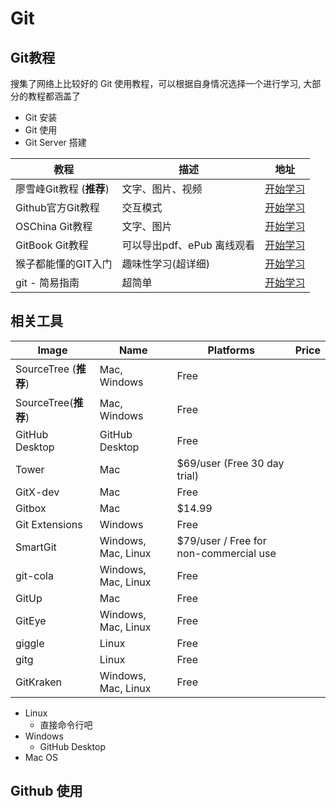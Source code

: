 # Git

## Git教程

搜集了网络上比较好的 Git 使用教程，可以根据自身情况选择一个进行学习, 大部分的教程都涵盖了

- Git 安装
- Git 使用
- Git Server 搭建


教程 | 描述 | 地址
---|---|---
廖雪峰Git教程 (**推荐**) | 文字、图片、视频| [开始学习](http://www.liaoxuefeng.com/wiki/0013739516305929606dd18361248578c67b8067c8c017b000)
Github官方Git教程 | 交互模式 | [开始学习](https://try.github.io/levels/1/challenges/5)
OSChina Git教程 | 文字、图片 | [开始学习](https://git.oschina.net/progit/)
GitBook Git教程 | 可以导出pdf、ePub 离线观看 | [开始学习](https://lvwzhen.gitbooks.io/git-tutorial/content/)
猴子都能懂的GIT入门 | 趣味性学习(超详细) | [开始学习](https://backlogtool.com/git-guide/cn/)
git - 简易指南 | 超简单 | [开始学习](http://www.bootcss.com/p/git-guide/)

## 相关工具


Image | Name | Platforms | Price
--- | --- | --- | ---
|SourceTree (**推荐**) | Mac, Windows | Free
| SourceTree(**推荐**) | Mac, Windows | Free
| GitHub Desktop | GitHub Desktop | Free
| Tower | Mac | $69/user (Free 30 day trial)
| GitX-dev | Mac | Free
| Gitbox | Mac | $14.99
| Git Extensions | Windows | Free
| SmartGit |  Windows, Mac, Linux |  $79/user / Free for non-commercial use
| git-cola | Windows, Mac, Linux | Free
| GitUp | Mac | Free
| GitEye | Windows, Mac, Linux | Free
| giggle | Linux | Free
| gitg | Linux | Free
| GitKraken | Windows, Mac, Linux | Free

- Linux
  - 直接命令行吧
- Windows
  - GitHub Desktop
- Mac OS



## Github 使用